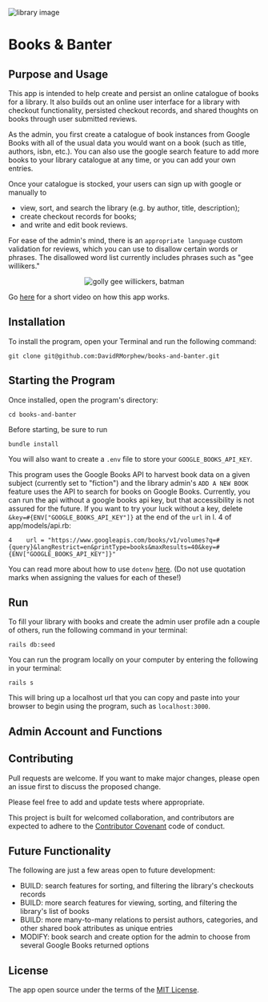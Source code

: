 
![library image](https://i.imgur.com/tisbV2F.jpeg)
# Books & Banter

## Purpose and Usage

This app is intended to help create and persist an online catalogue of books for a library. It also builds out an online user interface for a library with checkout functionality, persisted checkout records, and shared thoughts on books through user submitted reviews.

As the admin, you first create a catalogue of book instances from Google Books with all of the usual data you would want on a book (such as title, authors, isbn, etc.). You can also use the google search feature to add more books to your library catalogue at any time, or you can add your own entries.

Once your catalogue is stocked, your users can sign up with google or manually to
* view, sort, and search the library (e.g. by author, title, description);
* create checkout records for books;
* and write and edit book reviews.

For ease of the admin's mind, there is an `appropriate language` custom validation for reviews, which you can use to disallow certain words or phrases. The disallowed word list currently includes phrases such as "gee willikers."

<p align="center">
  <img src="https://memegenerator.net/img/instances/75311436.jpg" alt="golly gee willickers, batman">
</p>

Go [here]() for a short video on how this app works.

## Installation
To install the program, open your Terminal and run the following command:

```
git clone git@github.com:DavidRMorphew/books-and-banter.git
```

## Starting the Program

Once installed, open the program's directory:
```
cd books-and-banter
```
Before starting, be sure to run 
```
bundle install
```

You will also want to create a `.env` file to store your `GOOGLE_BOOKS_API_KEY`.

This program uses the Google Books API to harvest book data on a given subject (currently set to "fiction") and the library admin's `ADD A NEW BOOK` feature uses the API to search for books on Google Books. Currently, you can run the api without a google books api key, but that accessibility is not assured for the future. If you want to try your luck without a key, delete `&key=#{ENV["GOOGLE_BOOKS_API_KEY"]}` at the end of the `url` in l. 4 of app/models/api.rb:
```
4    url = "https://www.googleapis.com/books/v1/volumes?q=#{query}&langRestrict=en&printType=books&maxResults=40&key=#{ENV["GOOGLE_BOOKS_API_KEY"]}"
```

You can read more about how to use `dotenv` [here](https://github.com/bkeepers/dotenv). (Do not use quotation marks when assigning the values for each of these!)

## Run

To fill your library with books and create the admin user profile adn a couple of others, run the following command in your terminal:

```
rails db:seed
```

You can run the program locally on your computer by entering the following in your terminal:

```
rails s
```

This will bring up a localhost url that you can copy and paste into your browser to begin using the program, such as `localhost:3000`.

## Admin Account and Functions



## Contributing

Pull requests are welcome. If you want to make major changes, please open an issue first to discuss the proposed change.

Please feel free to add and update tests where appropriate.

This project is built for welcomed collaboration, and contributors are expected to adhere to the [Contributor Covenant](https://www.contributor-covenant.org/) code of conduct.

## Future Functionality

The following are just a few areas open to future development:
- BUILD: search features for sorting, and filtering the library's checkouts records
- BUILD: more search features for viewing, sorting, and filtering the library's list of books
- BUILD: more many-to-many relations to persist authors, categories, and other shared book attributes as unique entries
- MODIFY: book search and create option for the admin to choose from several Google Books returned options



## License
The app open source under the terms of the [MIT License](https://github.com/DavidRMorphew/books-and-banter/blob/main/LICENSE.txt).